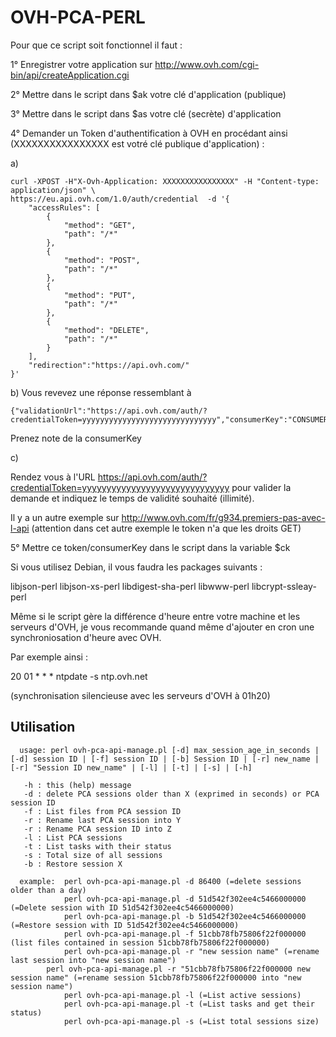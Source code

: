# OVH-PCA-PERL

Pour que ce script soit fonctionnel il faut :

1° Enregistrer votre application sur http://www.ovh.com/cgi-bin/api/createApplication.cgi

2° Mettre dans le script dans $ak votre clé d'application (publique)

3° Mettre dans le script dans $as votre clé (secrète) d'application

4° Demander un Token d'authentification à OVH en procédant ainsi (XXXXXXXXXXXXXXXX est votré clé publique d'application) :

a)
```
curl -XPOST -H"X-Ovh-Application: XXXXXXXXXXXXXXXX" -H "Content-type: application/json" \
https://eu.api.ovh.com/1.0/auth/credential  -d '{
    "accessRules": [
        {
            "method": "GET",
            "path": "/*"
        },
        {
            "method": "POST",
            "path": "/*"
        },
        {
            "method": "PUT",
            "path": "/*"
        },
        {
            "method": "DELETE",
            "path": "/*"
        }
    ],
    "redirection":"https://api.ovh.com/"
}'
```

b) Vous revevez une réponse ressemblant à 
```
{"validationUrl":"https://api.ovh.com/auth/?credentialToken=yyyyyyyyyyyyyyyyyyyyyyyyyyyyyy","consumerKey":"CONSUMERKEY","state":"pendingValidation"}
```

Prenez note de la consumerKey

c)

Rendez vous à l'URL https://api.ovh.com/auth/?credentialToken=yyyyyyyyyyyyyyyyyyyyyyyyyyyyyy pour valider la demande et indiquez le temps de validité souhaité (illimité).

Il y a un autre exemple sur http://www.ovh.com/fr/g934.premiers-pas-avec-l-api (attention dans cet autre exemple le token n'a que les droits GET)

5° Mettre ce token/consumerKey dans le script dans la variable $ck


Si vous utilisez Debian, il vous faudra les packages suivants :

libjson-perl
libjson-xs-perl
libdigest-sha-perl
libwww-perl
libcrypt-ssleay-perl

Même si le script gère la différence d'heure entre votre machine et les serveurs d'OVH, je vous recommande quand même d'ajouter en cron une synchroniosation d'heure avec OVH.

Par exemple ainsi :

20 01 * * * ntpdate -s ntp.ovh.net

(synchronisation silencieuse avec les serveurs d'OVH à 01h20)

## Utilisation

```
  usage: perl ovh-pca-api-manage.pl [-d] max_session_age_in_seconds | [-d] session ID | [-f] session ID | [-b] Session ID | [-r] new_name | [-r] "Session ID new_name" | [-l] | [-t] | [-s] | [-h]

   -h : this (help) message
   -d : delete PCA sessions older than X (exprimed in seconds) or PCA session ID
   -f : List files from PCA session ID
   -r : Rename last PCA session into Y
   -r : Rename PCA session ID into Z
   -l : List PCA sessions
   -t : List tasks with their status
   -s : Total size of all sessions 
   -b : Restore session X
```

```
  example:  perl ovh-pca-api-manage.pl -d 86400 (=delete sessions older than a day)
            perl ovh-pca-api-manage.pl -d 51d542f302ee4c5466000000 (=Delete session with ID 51d542f302ee4c5466000000)
            perl ovh-pca-api-manage.pl -b 51d542f302ee4c5466000000 (=Restore session with ID 51d542f302ee4c5466000000)
            perl ovh-pca-api-manage.pl -f 51cbb78fb75806f22f000000 (list files contained in session 51cbb78fb75806f22f000000)
            perl ovh-pca-api-manage.pl -r "new session name" (=rename last session into "new session name")
  	    perl ovh-pca-api-manage.pl -r "51cbb78fb75806f22f000000 new session name" (=rename session 51cbb78fb75806f22f000000 into "new session name")
            perl ovh-pca-api-manage.pl -l (=List active sessions)
            perl ovh-pca-api-manage.pl -t (=List tasks and get their status)
            perl ovh-pca-api-manage.pl -s (=List total sessions size)
```
            
